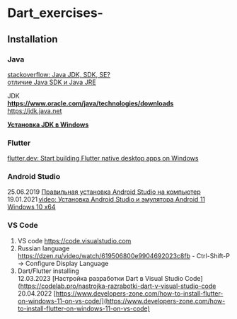# Dart_exercises-

## Installation

### Java
[stackoverflow: Java JDK, SDK, SE?](https://stackoverflow.com/questions/10858193/java-jdk-sdk-se)                         
[отличие Java SDK и Java JRE](https://ya.ru/images/search?from=tabbar&text=отличие%20Java%20SDK%20и%20Java%20JRE)                            

JDK                    
**https://www.oracle.com/java/technologies/downloads**                             
https://jdk.java.net                                   

**[Установка JDK в Windows](https://java-lessons.ru/first-steps/install-jdk-windows)**                                                                        

### Flutter
[flutter.dev: Start building Flutter native desktop apps on Windows](https://docs.flutter.dev/get-started/install/windows/desktop)                         

### Android Studio
25.06.2019 [Правильная установка Android Studio на компьютер](https://lumpics.ru/install-android-studio-on-computer)
19.01.2021 [video: Установка Android Studio и эмулятора Android 11 Windows 10 x64](https://www.youtube.com/watch?v=wBeMBgqjbVo)


### VS Code
1) VS code https://code.visualstudio.com                                
2) Russian language https://dzen.ru/video/watch/619506800e9904692023c8fb - Ctrl-Shift-P -> Configure Display Language                              
3) Dart/Flutter installing                                            
12.03.2023 [Настройка разработки Dart в Visual Studio Code](https://codelab.pro/nastrojka-razrabotki-dart-v-visual-studio-code                           
20.04.2022 [https://www.developers-zone.com/how-to-install-flutter-on-windows-11-on-vs-code/](https://www.developers-zone.com/how-to-install-flutter-on-windows-11-on-vs-code)                                                  




